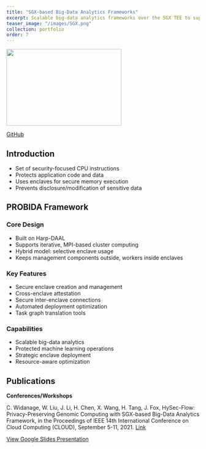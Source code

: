 ```yaml
---
title: "SGX-based Big-Data Analytics Frameworks"
excerpt: Scalable big-data analytics frameworks over the SGX TEE to support iterative, MPI-based cluster computing
teaser_image: "/images/SGX.png"
collection: portfolio
order: 7
---
```



<img src='/images/SGX.png' width='300' height='200'>

[GitHub](https://github.com/Data-ScienceHub/HySec-Flow)

## Introduction
- Set of security-focused CPU instructions
- Protects application code and data
- Uses enclaves for secure memory execution
- Prevents disclosure/modification of sensitive data

## PROBIDA Framework
### Core Design
- Built on Harp-DAAL
- Supports iterative, MPI-based cluster computing
- Hybrid model: selective enclave usage
- Keeps management components outside, workers inside enclaves

### Key Features
- Secure enclave creation and management
- Cross-enclave attestation
- Secure inter-enclave connections
- Automated deployment optimization
- Task graph translation tools

### Capabilities
- Scalable big-data analytics
- Protected machine learning operations
- Strategic enclave deployment
- Resource-aware optimization

## Publications

**Conferences/Workshops** 

C. Widanage, W. Liu, J. Li, H. Chen, X. Wang, H. Tang, J. Fox, HySec-Flow: Privacy-Preserving Genomic Computing with SGX-based Big-Data Analytics Framework, in the Proceedings of IEEE 14th International Conference on Cloud Computing (CLOUD), September 5-11, 2021. [Link](https://12d5b035-1d29-4346-a54b-4563c7f1da9e.filesusr.com/ugd/078a65_dd262fda0ebf4c6a9976e2f62c9a5056.pdf)

<a href="https://docs.google.com/presentation/d/e/2PACX-1vQIbq-sPt9LgNye1wYNFA4FNg2K7mzLzK3P0Oc_sRt_MHXevQCFisJIEbsk35cSbw/embed?start=true&loop=false&delayms=3000" target="_blank">
  View Google Slides Presentation
</a>